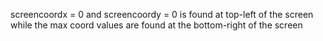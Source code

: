 screencoordx = 0 and screencoordy = 0 is found at top-left of the screen while the max coord values are found at the bottom-right of the screen